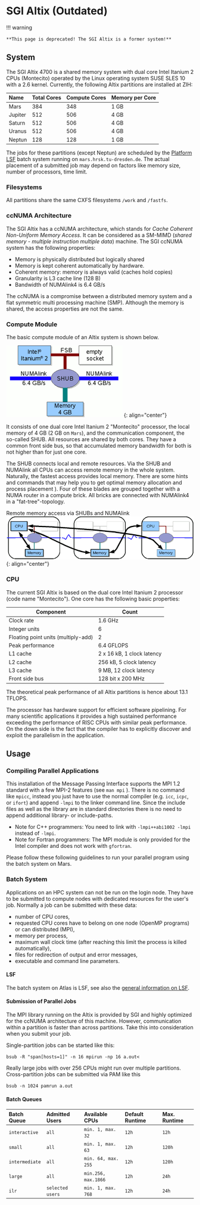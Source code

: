 # SGI Altix (Outdated)

!!! warning

    **This page is deprecated! The SGI Altix is a former system!**

## System

The SGI Altix 4700 is a shared memory system with dual core Intel Itanium 2 CPUs (Montecito)
operated by the Linux operating system SUSE SLES 10 with a 2.6 kernel. Currently, the following
Altix partitions are installed at ZIH:

|Name|Total Cores|Compute Cores|Memory per Core|
|:----|:----|:----|:----|
| Mars |384 |348 |1 GB|
|Jupiter |512 |506 |4 GB|
|Saturn |512 |506 |4 GB|
|Uranus |512 |506|4 GB|
|Neptun |128 |128 |1 GB|

The jobs for these partitions (except Neptun) are scheduled by the [Platform LSF](platform_lsf.md)
batch system running on `mars.hrsk.tu-dresden.de`. The actual placement of a submitted job may
depend on factors like memory size, number of processors, time limit.

### Filesystems

All partitions share the same CXFS filesystems `/work` and `/fastfs`.

### ccNUMA Architecture

The SGI Altix has a ccNUMA architecture, which stands for *Cache Coherent Non-Uniform Memory Access*.
It can be considered as a SM-MIMD (*shared memory - multiple instruction multiple data*) machine.
The SGI ccNUMA system has the following properties:

- Memory is physically distributed but logically shared
- Memory is kept coherent automatically by hardware.
- Coherent memory: memory is always valid (caches hold copies)
- Granularity is L3 cache line (128 B)
- Bandwidth of NUMAlink4 is 6.4 GB/s

The ccNUMA is a compromise between a distributed memory system and a flat symmetric multi processing
machine (SMP). Although the memory is shared, the access properties are not the same.

### Compute Module

The basic compute module of an Altix system is shown below.

![Altix compute blade](misc/altix_brick_web.png)
{: align="center"}

It consists of one dual core Intel Itanium 2 "Montecito" processor, the
local memory of 4 GB (2 GB on `Mars`), and the communication component,
the so-called SHUB. All resources are shared by both cores. They have a
common front side bus, so that accumulated memory bandwidth for both is
not higher than for just one core.

The SHUB connects local and remote resources. Via the SHUB and NUMAlink
all CPUs can access remote memory in the whole system. Naturally, the
fastest access provides local memory. There are some hints and commands
that may help you to get optimal memory allocation and process placement
). Four of these blades are grouped together with a NUMA router in a
compute brick. All bricks are connected with NUMAlink4 in a
"fat-tree"-topology.

Remote memory access via SHUBs and NUMAlink
![Remote memory access via SHUBs and NUMAlink](misc/memory_access_web.png)
{: align="center"}

### CPU

The current SGI Altix is based on the dual core Intel Itanium 2
processor (code name "Montecito"). One core has the following basic
properties:

| Component                           | Count                      |
|-------------------------------------|----------------------------|
| Clock rate                          | 1.6 GHz                    |
| Integer units                       | 6                          |
| Floating point units (multiply-add) | 2                          |
| Peak performance                    | 6.4 GFLOPS                 |
| L1 cache                            | 2 x 16 kB, 1 clock latency |
| L2 cache                            | 256 kB, 5 clock latency    |
| L3 cache                            | 9 MB, 12 clock latency     |
| Front side bus                      | 128 bit x 200 MHz          |

The theoretical peak performance of all Altix partitions is hence about 13.1 TFLOPS.

The processor has hardware support for efficient software pipelining. For many scientific
applications it provides a high sustained performance exceeding the performance of RISC CPUs with
similar peak performance. On the down side is the fact that the compiler has to explicitly discover
and exploit the parallelism in the application.

## Usage

### Compiling Parallel Applications

This installation of the Message Passing Interface supports the MPI 1.2 standard with a few MPI-2
features (see `man mpi` ). There is no command like `mpicc`, instead you just have to use the normal
compiler (e.g.  `icc`, `icpc`, or `ifort`) and append `-lmpi` to the linker command line. Since the
include files as well as the library are in standard directories there is no need to append
additional library- or include-paths.

- Note for C++ programmers: You need to link with `-lmpi++abi1002 -lmpi` instead of `-lmpi`.
- Note for Fortran programmers: The MPI module is only provided for the Intel compiler and does not
  work with `gfortran`.

Please follow these following guidelines to run your parallel program using the batch system on
Mars.

### Batch System

Applications on an HPC system can not be run on the login node. They have to be submitted to compute
nodes with dedicated resources for the user's job. Normally a job can be submitted with these data:

- number of CPU cores,
- requested CPU cores have to belong on one node (OpenMP programs) or
  can distributed (MPI),
- memory per process,
- maximum wall clock time (after reaching this limit the process is
  killed automatically),
- files for redirection of output and error messages,
- executable and command line parameters.

#### LSF

The batch system on Atlas is LSF, see also the
[general information on LSF](platform_lsf.md).

#### Submission of Parallel Jobs

The MPI library running on the Altix is provided by SGI and highly optimized for the ccNUMA
architecture of this machine. However, communication within a partition is faster than across
partitions. Take this into consideration when you submit your job.

Single-partition jobs can be started like this:

```console
bsub -R "span[hosts=1]" -n 16 mpirun -np 16 a.out<
```

Really large jobs with over 256 CPUs might run over multiple partitions. Cross-partition jobs can
be submitted via PAM like this

```console
bsub -n 1024 pamrun a.out
```

#### Batch Queues

| Batch Queue    | Admitted Users   | Available CPUs      | Default Runtime | Max. Runtime |
|:---------------|:-----------------|:--------------------|:----------------|:-------------|
| `interactive`  | `all`            | `min. 1, max. 32`   | `12h`           | `12h`        |
| `small`        | `all`            | `min. 1, max. 63`   | `12h`           | `120h`       |
| `intermediate` | `all`            | `min. 64, max. 255` | `12h`           | `120h`       |
| `large`        | `all`            | `min.256, max.1866` | `12h`           | `24h`        |
| `ilr`          | `selected users` | `min. 1, max. 768`  | `12h`           | `24h`        |
